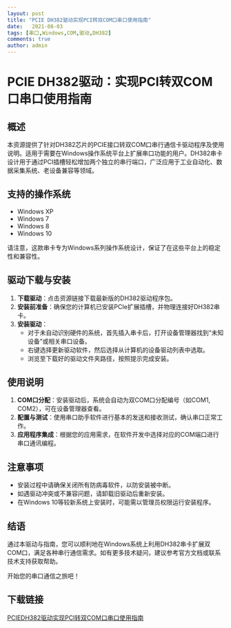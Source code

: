 ```yaml
---
layout: post
title: "PCIE DH382驱动实现PCI转双COM口串口使用指南"
date:   2021-08-03
tags: [串口,Windows,COM,驱动,DH382]
comments: true
author: admin
---
```

# PCIE DH382驱动：实现PCI转双COM口串口使用指南

## 概述

本资源提供了针对DH382芯片的PCIE接口转双COM口串行通信卡驱动程序及使用说明。适用于需要在Windows操作系统平台上扩展串口功能的用户。DH382串卡设计用于通过PCI插槽轻松增加两个独立的串行端口，广泛应用于工业自动化、数据采集系统、老设备兼容等领域。

## 支持的操作系统

- Windows XP
- Windows 7
- Windows 8
- Windows 10

请注意，这款串卡专为Windows系列操作系统设计，保证了在这些平台上的稳定性和兼容性。

## 驱动下载与安装

1. **下载驱动**：点击资源链接下载最新版的DH382驱动程序包。
2. **安装前准备**：确保您的计算机已安装PCIe扩展插槽，并物理连接好DH382串卡。
3. **安装驱动**：
   - 对于未自动识别硬件的系统，首先插入串卡后，打开设备管理器找到“未知设备”或相关串口设备。
   - 右键选择更新驱动软件，然后选择从计算机的设备驱动列表中选取。
   - 浏览至下载好的驱动文件夹路径，按照提示完成安装。

## 使用说明

1. **COM口分配**：安装驱动后，系统会自动为双COM口分配编号（如COM1, COM2），可在设备管理器查看。
2. **配置与测试**：使用串口助手软件进行基本的发送和接收测试，确认串口正常工作。
3. **应用程序集成**：根据您的应用需求，在软件开发中选择对应的COM端口进行串口通讯编程。

## 注意事项

- 安装过程中请确保关闭所有防病毒软件，以防安装被中断。
- 如遇驱动冲突或不兼容问题，请卸载旧驱动后重新安装。
- 在Windows 10等较新系统上安装时，可能需以管理员权限运行安装程序。

## 结语

通过本驱动与指南，您可以顺利地在Windows系统上利用DH382串卡扩展双COM口，满足各种串行通信需求。如有更多技术疑问，建议参考官方文档或联系技术支持获取帮助。

开始您的串口通信之旅吧！

## 下载链接

[PCIEDH382驱动实现PCI转双COM口串口使用指南](https://pan.quark.cn/s/5d098d3df89a)